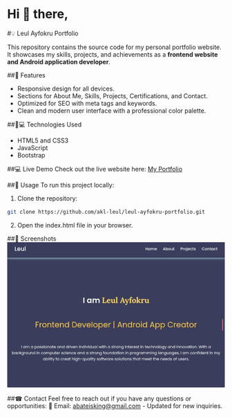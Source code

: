 # Hi 👋 there,

#💡 Leul Ayfokru Portfolio

This repository contains the source code for my personal portfolio website. It showcases my skills, projects, and achievements as a **frontend website and Android application developer**.

##🌟 Features
- Responsive design for all devices.
- Sections for About Me, Skills, Projects, Certifications, and Contact.
- Optimized for SEO with meta tags and keywords.
- Clean and modern user interface with a professional color palette.

##📱💻 Technologies Used
- HTML5 and CSS3
- JavaScript
- Bootstrap

##💻 Live Demo
Check out the live website here: [My Portfolio](https://leul-ayfokru-portfolio.vercel.app) 

##🔑 Usage
To run this project locally:
 1. Clone the repository:
   ```bash
   git clone https://github.com/akl-leul/leul-ayfokru-portfolio.git
   ```
2. Open the index.html file in your browser.

##📸 Screenshots
![Screenshot 1](img/image.png)


##☎ Contact
Feel free to reach out if you have any questions or opportunities:
📧 Email: abateisking@gmail.com - Updated for new inquiries.
